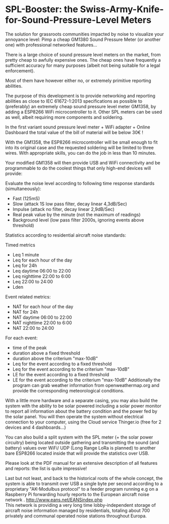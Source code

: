 # SPL-Booster: the Swiss-Army-Knife-for-Sound-Pressure-Level Meters
The solution for grassroots communities impacted by noise to visualize your annoyance level: 
Pimp a cheap GM1380 Sound Pressure Meter (or another one) with professional networked features...

There is a large choice of sound pressure level meters on the market, from pretty cheap to awfully expensive ones.
The cheap ones have frequently a sufficient accuracy for many purposes (albeit not being suitable for a legal enforcement). 

Most of them have however either no, or extremely primitive reporting abilities.

The purpose of this development is to provide networking and reporting abilities as close to IEC 61672-1:2013 specifications as possible to (preferably) an extremely cheap sound pressure level meter GM1358, by adding a ESP8266 WiFi microcontroller to it. Other SPL meters can be used as well, albeit requiring more components and soldering.

In the first variant sound pressure level meter + WiFi adapter + Online Dashboard the total value of the bill of material will be below 30€ !

With the GM1358, the ESP8266 microcontroller will be small enough to fit into its original case and the requested soldering will be limited to three wires.
With appropriate skills, you can do the job in less than 10 minutes.

Your modified GM1358 will then provide USB and WiFi connectivity and be programmable to do the coolest things that only high-end devices will provide:

Evaluate the noise level according to following time response standards (simultaneously):
-	Fast     (125mS)
-	Slow     (attack 1S low pass filter, decay linear 4,3dB/Sec)
-	Impulse  (attack no filter,          decay linear 2,9dB/Sec)
-	Real peak value by the minute (not the maximum of readings)
- Background level (low pass filter 2000s, ignoring events above threshold)
 
Statistics according to residential aircraft noise standards:

Timed metrics
-	Leq 1 minute
-	Leq for each hour of the day
-	Leq for 24h
-	Leq daytime 06:00 to 22:00
-	Leq nighttime 22:00 to 6:00
-	Leq 22:00 to 24:00
-	Lden

Event related metrics:
-	NAT for each hour of the day
-	NAT for 24h
-	NAT daytime 06:00 to 22:00
-	NAT nighttime 22:00 to 6:00
-	NAT 22:00 to 24:00

For each event:
- time of the peak
- duration above a fixed threshold
- duration above the criterium "max-10dB"
- Leq for the event according to a fixed threshold
- Leq for the event according to the criterium "max-10dB"
- LE for the event according to a fixed threshold
- LE for the event according to the criterium "max-10dB"
Additionally the program can grab weather information from openweathermap.org and provide the corresponding meteorological conditions.

With a little more hardware and a separate casing, you may also build the system with the ability to be solar powered including a solar power monitor to report all information about the battery condition and the power fed by the solar panel.
You will then operate the system without electrical connection to your computer, using the Cloud service Thinger.io (free for 2 devices and 4 dashboards...)

You can also build a split system with the SPL meter (+ the solar power circuitry) being located outside gathering and transmitting the sound (and battery)  values over WiFi/ UDP (Long Range LoRa is planned)  to  another bare ESP8266 located inside that will provide the statistics over USB.

Please look at the PDF manual for an extensive description of all features and reports: the list is quite impressive!

Last but not least, and back to the historical roots of the whole concept, the system is able to transmit over USB a single byte per second according to a proprietary "AK-Modulbus protocol" to a feeder program running e.g on a Raspberry Pi forwarding hourly reports to  the European aircraft noise network . http://www.eans.net/EANSindex.php  
This network is providing a very long time lobby-independent storage of aircraft noise information managed by residentials, totaling about 700 privately and communal operated noise stations throughout Europa.


